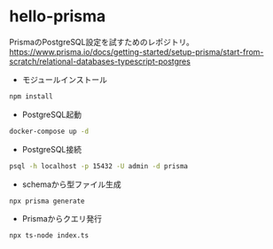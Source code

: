 # hello-prisma

PrismaのPostgreSQL設定を試すためのレポジトリ。<br>
https://www.prisma.io/docs/getting-started/setup-prisma/start-from-scratch/relational-databases-typescript-postgres

- モジュールインストール

```sh
npm install
```

- PostgreSQL起動

```sh
docker-compose up -d
```

- PostgreSQL接続

```sh
psql -h localhost -p 15432 -U admin -d prisma
```

- schemaから型ファイル生成

```sh
npx prisma generate
```

- Prismaからクエリ発行

```sh
npx ts-node index.ts
```
